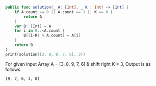 ```swift
public func solution(_ A: [Int], _ K : Int) -> [Int] {
    if A.count == 0 || A.count == 1 || K == 0 {
        return A
    }
    var B: [Int] = A
    for i in 0..<A.count {
        B[(i+K) % A.count] = A[i]
    }
    return B
}
print(solution([3, 8, 9, 7, 6], 3))
```

For given input Array A = [3, 8, 9, 7, 6] & shift right K = 3,
Output is as follows
```
[9, 7, 6, 3, 8]
```